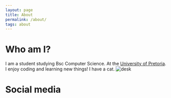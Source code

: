 ```yaml
---
layout: page
title: About
permalink: /about/
tags: about
---
```


# Who am I?
I am a student studying Bsc Computer Science. At the [University of Pretoria](http://www.up.ac.za). I enjoy coding and learning new things! I have a cat. ![desk](https://github.com/Quantum-Sicarius/quantum-sicarius.github.io/blob/master/images/my_cat.jpeg)

# Social media
